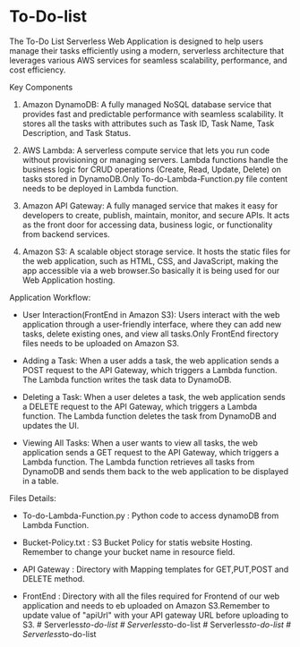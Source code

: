 # To-Do-list
The To-Do List Serverless Web Application is designed to help users manage their tasks efficiently using a modern, serverless architecture that leverages various AWS services for seamless scalability, performance, and cost efficiency.

Key Components

1. Amazon DynamoDB: A fully managed NoSQL database service that provides fast and predictable performance with seamless scalability. It stores all the tasks with attributes such as Task ID, Task Name, Task Description, and Task Status.

2. AWS Lambda: A serverless compute service that lets you run code without provisioning or managing servers. Lambda functions handle the business logic for CRUD operations (Create, Read, Update, Delete) on tasks stored in DynamoDB.Only To-do-Lambda-Function.py file content needs to be deployed in Lambda function.

3. Amazon API Gateway: A fully managed service that makes it easy for developers to create, publish, maintain, monitor, and secure APIs. It acts as the front door for accessing data, business logic, or functionality from backend services.

4. Amazon S3: A scalable object storage service. It hosts the static files for the web application, such as HTML, CSS, and JavaScript, making the app accessible via a web browser.So basically it is being used for our Web Application hosting.

Application Workflow:
- User Interaction(FrontEnd in Amazon S3): Users interact with the web application through a user-friendly interface, where they can add new tasks, delete existing ones, and view all tasks.Only FrontEnd firectory files needs to be uploaded on Amazon S3.

- Adding a Task: When a user adds a task, the web application sends a POST request to the API Gateway, which triggers a Lambda function. The Lambda function writes the task data to DynamoDB.

- Deleting a Task: When a user deletes a task, the web application sends a DELETE request to the API Gateway, which triggers a Lambda function. The Lambda function deletes the task from DynamoDB and updates the UI.

- Viewing All Tasks: When a user wants to view all tasks, the web application sends a GET request to the API Gateway, which triggers a Lambda function. The Lambda function retrieves all tasks from DynamoDB and sends them back to the web application to be displayed in a table.


Files Details:
- To-do-Lambda-Function.py : Python code to access dynamoDB from Lambda Function.

- Bucket-Policy.txt : S3 Bucket Policy for statis website Hosting.
Remember to change your bucket name in resource field.

- API Gateway : Directory with Mapping templates for GET,PUT,POST and DELETE method.

- FrontEnd : Directory with all the files required for Frontend of our web application and needs to eb uploaded on Amazon S3.Remember to update value of "apiUrl" with your API gateway URL before uploading to S3.
#   S e r v e r l e s s _ t o - d o - l i s t  
 #   S e r v e r l e s s _ t o - d o - l i s t  
 #   S e r v e r l e s s _ t o - d o - l i s t  
 #   S e r v e r l e s s _ t o - d o - l i s t  
 
